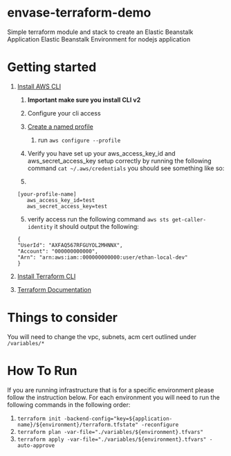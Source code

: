 # envase-terraform-demo

Simple terraform module and stack to create an 
Elastic Beanstalk Application
Elastic Beanstalk Environment for nodejs application

# Getting started
  1. [Install AWS CLI](https://docs.aws.amazon.com/cli/latest/userguide/getting-started-install.html)
     1. **Important make sure you install CLI v2**
     2. Configure your cli access
     3. [Create a named profile](https://docs.aws.amazon.com/cli/latest/userguide/cli-configure-profiles.html)
        1. run `aws configure --profile`
     4. Verify you have set up your aws_access_key_id and aws_secret_access_key setup correctly by
        running the following command `cat ~/.aws/credentials` you should see something like so:
     
     5. 
     ```
     [your-profile-name]
        aws_access_key_id=test
        aws_secret_access_key=test
     ```
     5. verify access run the following command `aws sts get-caller-identity`
        it should output the following:
     
     ```
     {
     "UserId": "AXFAQ567RFGUYOL2MHNNX",
     "Account": "000000000000",
     "Arn": "arn:aws:iam::000000000000:user/ethan-local-dev"
     }
     ```
     
  2. [Install Terraform CLI](https://www.terraform.io/downloads)
  3. [Terraform Documentation](https://www.terraform.io/docs)

# Things to consider
You will need to change the vpc, subnets, acm cert outlined under `/variables/*`

# How To Run
If you are running infrastructure that is for a specific environment please follow the instruction below.
For each environment you will need to run the following commands in the following order:

1. `terraform init -backend-config="key=${application-name}/${environment}/terraform.tfstate" -reconfigure`
2. `terraform plan -var-file="./variables/${environment}.tfvars"`
3. `terraform apply -var-file="./variables/${environment}.tfvars" -auto-approve`


